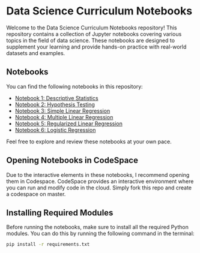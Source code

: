 # Data Science Curriculum Notebooks

Welcome to the Data Science Curriculum Notebooks repository! This repository contains a collection of Jupyter notebooks covering various topics in the field of data science. These notebooks are designed to supplement your learning and provide hands-on practice with real-world datasets and examples.

## Notebooks

You can find the following notebooks in this repository:
- [Notebook 1: Descriptive Statistics](01-descriptive-statistics.ipynb)
- [Notebook 2: Hypothesis Testing](02-hypothesis-testing.ipynb)
- [Notebook 3: Simple Linear Regression](03-simple-linear-regression.ipynb)
- [Notebook 4: Multiple Linear Regression](04-multiple-linear-regression.ipynb)
- [Notebook 5: Regularized Linear Regression](05-regularized-linear-regression.ipynb)
- [Notebook 6: Logistic Regression](06-logistic-regression.ipynb)

Feel free to explore and review these notebooks at your own pace.

## Opening Notebooks in CodeSpace

Due to the interactive elements in these notebooks, I recommend opening them in Codespace. CodeSpace provides an interactive environment where you can run and modify code in the cloud. Simply fork this repo and create a codespace on master.

## Installing Required Modules

Before running the notebooks, make sure to install all the required Python modules. You can do this by running the following command in the terminal:

```bash
pip install -r requirements.txt